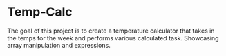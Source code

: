 # Temp-Calc

The goal of this project is to create a temperature calculator that takes in the temps for the week and performs various calculated task.
Showcasing array manipulation and expressions.
